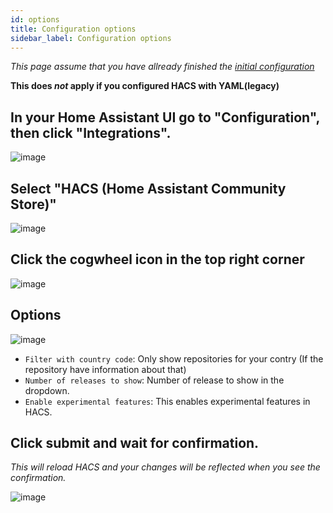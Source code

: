 ```yaml
---
id: options
title: Configuration options
sidebar_label: Configuration options
---
```


_This page assume that you have allready finished the [initial configuration](/docs/configuration/basic)_

**This does _not_ apply if you configured HACS with YAML(legacy)**

## In your Home Assistant UI go to "Configuration", then click "Integrations".

![image](/img/conf1.png)

## Select "HACS (Home Assistant Community Store)"

![image](/img/option1.png)

## Click the cogwheel icon in the top right corner

![image](/img/option2.png)

## Options

![image](/img/option3.png)

- `Filter with country code`: Only show repositories for your contry (If the repository have information about that)
- `Number of releases to show`: Number of release to show in the dropdown.
- `Enable experimental features`: This enables experimental features in HACS.

## Click submit and wait for confirmation.

_This will reload HACS and your changes will be reflected when you see the confirmation._

![image](/img/option4.png)
